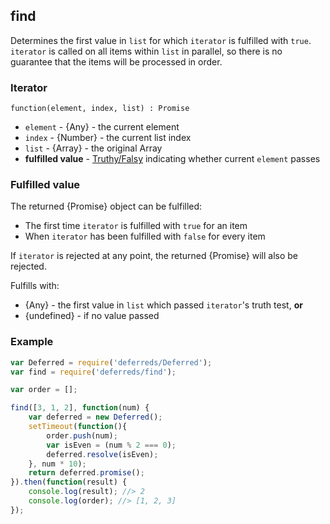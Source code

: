 ## find

Determines the first value in `list` for which `iterator` is fulfilled with
`true`. `iterator` is called on all items within `list` in parallel, so there
is no guarantee that the items will be processed in order.


### Iterator

`function(element, index, list) : Promise`

* `element` - {Any} - the current element
* `index` - {Number} - the current list index
* `list` - {Array} - the original Array
* **fulfilled value** -
  [Truthy/Falsy](http://www.sitepoint.com/javascript-truthy-falsy/) indicating
  whether current `element` passes


### Fulfilled value

The returned {Promise} object can be fulfilled:

* The first time `iterator` is fulfilled with `true` for an item
* When `iterator` has been fulfilled with `false` for every item

If `iterator` is rejected at any point, the returned {Promise} will also be rejected.

Fulfills with:

* {Any} - the first value in `list` which passed `iterator`'s truth test, **or**
* {undefined} - if no value passed


### Example

```js
var Deferred = require('deferreds/Deferred');
var find = require('deferreds/find');

var order = [];

find([3, 1, 2], function(num) {
	var deferred = new Deferred();
	setTimeout(function(){
		order.push(num);
		var isEven = (num % 2 === 0);
		deferred.resolve(isEven);
	}, num * 10);
	return deferred.promise();
}).then(function(result) {
	console.log(result); //> 2
	console.log(order); //> [1, 2, 3]
});
```
